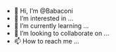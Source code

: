 - 👋 Hi, I’m @Babaconi
- 👀 I’m interested in ...
- 🌱 I’m currently learning ...
- 💞️ I’m looking to collaborate on ...
- 📫 How to reach me ...

<!---
Babaconi/Babaconi is a ✨ special ✨ repository because its `README.md` (this file) appears on your GitHub profile.
You can click the Preview link to take a look at your changes.
--->

